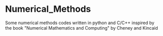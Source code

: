 # Numerical_Methods
Some numerical methods codes written in python and C/C++ inspired by the book "Numerical Mathematics and Computing" by Cheney and Kincaid  
